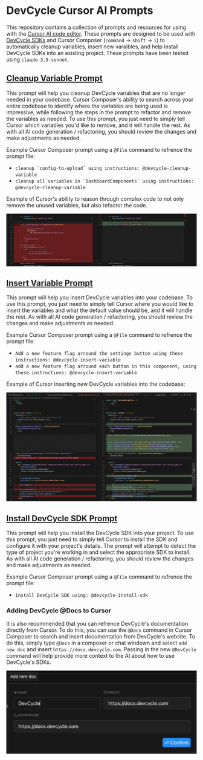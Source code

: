 # DevCycle Cursor AI Prompts

This repository contains a collection of prompts and resources for using with the [Cursor AI code editor](https://cursor.com/). These prompts are designed to be used with [DevCycle SDKs](https://docs.devcycle.com/sdks) and Cursor Composer (`command` -> `shift` -> `i`) to automatically cleanup variables, insert new varaibles, and help install DevCycle SDKs into an existing project. These prompts have been tested using `claude-3.5-sonnet`.

## [Cleanup Variable Prompt](./devcycle-cleanup-variable.md)

This prompt will help you cleanup DevCycle variables that are no longer needed in your codebase. Cursor Composer's ability to search across your entire codebase to identify where the variables are being used is impressive, while following the steps in the prompt to refactor and remove the variables as needed. To use this prompt, you just need to simply tell Cursor which variables you'd like to remove, and it will handle the rest. As with all AI code generation / refactoring, you should review the changes and make adjustments as needed.

Example Cursor Composer prompt using a `@File` command to refrence the prompt file:

- `` cleanup `config-to-upload` using instructions: @devcycle-cleanup-variable ``
- `` cleanup all variables in `DashboardComponents` using instructions: @devcycle-cleanup-variable ``

Example of Cursor's ability to reason through complex code to not only remove the unused variables, but also refactor the code.

![Code Cleanup Example](https://github.com/DevCycleHQ-Sandbox/Cursor-AI-Prompts/blob/main/screenshots/cleanup.png)

## [Insert Variable Prompt](./devcycle-insert-variable.md)

This prompt will help you insert DevCycle variables into your codebase. To use this prompt, you just need to simply tell Cursor where you would like to insert the variables and what the default value should be, and it will handle the rest. As with all AI code generation / refactoring, you should review the changes and make adjustments as needed.

Example Cursor Composer prompt using a `@File` command to refrence the prompt file:

- `Add a new feature flag arround the settings button using these instructions: @devcycle-insert-variable`
- `add a new feature flag arround each button in this component, using these instructions: @devcycle-insert-variable`

Example of Cursor inserting new DevCycle variables into the codebase:

![Code Insert Example](https://github.com/DevCycleHQ-Sandbox/Cursor-AI-Prompts/blob/main/screenshots/insert.png)

## [Install DevCycle SDK Prompt](./devcycle-install-sdk.md)

This prompt will help you install the DevCycle SDK into your project. To use this prompt, you just need to simply tell Cursor to install the SDK and configure it with your project's details. The prompt will attempt to detect the type of project you're working in and select the appropriate SDK to install. As with all AI code generation / refactoring, you should review the changes and make adjustments as needed.

Example Cursor Composer prompt using a `@File` command to refrence the prompt file:

- `install DevCycle SDK using: @devcycle-install-sdk`

### Adding DevCycle @Docs to Cursor

It is also recommended that you can refrence DevCycle's documentation directly from Cursor. To do this, you can use the `@Docs` command in Cursor Composer to search and insert documentation from DevCycle's website. To do this, simply type `@Docs` in a composer or chat windown and select `add new doc` and insert `https://docs.devcycle.com`. Passing in the new `@DevCycle` command will help provide more context to the AI about how to use DevCycle's SDKs.

![Adding DevCycle Docs to Cursor](https://github.com/DevCycleHQ-Sandbox/Cursor-AI-Prompts/blob/main/screenshots/add-doc.png)
